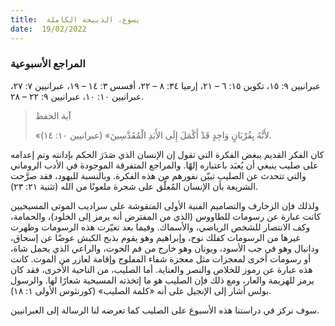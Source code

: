 ```yaml
---
title:  يسوع، الذبيحة الكاملة
date:  19/02/2022
---
```


### المراجع الأسبوعية
عبرانيين ٩: ١٥، تكوين ١٥: ٦ – ٢١، إرميا ٣٤: ٨ – ٢٢، أفسس ٣: ١٤ – ١٩، عبرانيين ٧: ٢٧، عبرانيين ١٠: ١٠، عبرانيين ٩: ٢٢ – ٢٨.

> <p>آية الحفظ</p>
> «لأَنَّهُ بِقُرْبَانٍ وَاحِدٍ قَدْ أَكْمَلَ إِلَى الأَبَدِ الْمُقَدَّسِينَ» (عبرانيين ١٠: ١٤).

كان الفكر القديم يبغض الفكرة التي تقول إن الإنسان الذي صَدَرَ الحكم بإدانته وتم إعدامه على صليب ينبغي أن يُعبَد باعتباره إلهًا. والمراجع المتفرقة الموجودة في الأدب الروماني والتي تتحدث عن الصليب تبيّن نفورهم من هذه الفكرة. وبالنسبة لليهود، فقد صرَّحت الشريعة بأن الإنسان المُعلَّق على شجرة ملعونًا من الله (تثنية ٢١: ٢٣).

ولذلك فإن الزخارف والتصاميم الفنية الأولى المنقوشة على سراديب الموتى المسيحيين كانت عبارة عن رسومات للطاووس (الذي من المفترض أنه يرمز إلى الخلود)، والحمامة، وكف الانتصار للشخص الرياضي، والأسماك. وفيما بعد تغيّرت هذه الرسومات وظهرت غيرها من الرسومات كفلك نوح، وإبراهيم وهو يقوم بذبح الكبش عوضًا عن إسحاق، ودانيال وهو في جب الأسود، ويونان وهو خارج من فم الحوت، والراعي الذي يحمل شاة، أو رسومات أخرى لمعجزات مثل معجزة شفاء المفلوج وإقامة لعازر من الموت. كانت هذه عبارة عن رموز للخلاص والنصر والعناية. أما الصليب، من الناحية الأخرى، فقد كان يرمز للهزيمة والعار، ومع ذلك فإن الصليب هو ما إتخذته المسيحية شعارًا لها. والرسول بولس أشار إلى الإنجيل على أنه «كلمة الصليب» (كورنثوس الأولى ١: ١٨).

سوف نركز في دراستنا هذه الأسبوع على الصليب كما تعرضه لنا الرسالة إلى العبرانيين.